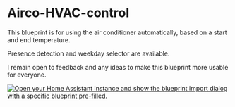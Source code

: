 # Airco-HVAC-control

This blueprint is for using the air conditioner automatically, based on a start and end temperature.

Presence detection and weekday selector are available.

I remain open to feedback and any ideas to make this blueprint more usable for everyone.

[![Open your Home Assistant instance and show the blueprint import dialog with a specific blueprint pre-filled.](https://my.home-assistant.io/badges/blueprint_import.svg)](https://my.home-assistant.io/redirect/blueprint_import/?blueprint_url=https://github.com/OoM-JaN/Airco-HVAC-control/blob/main/HVAC%20airco%20control.yaml)
